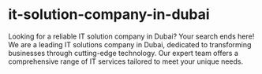 # it-solution-company-in-dubai
Looking for a reliable IT solution company in Dubai? Your search ends here! We are a leading IT solutions company in Dubai, dedicated to transforming businesses through cutting-edge technology. Our expert team offers a comprehensive range of IT services tailored to meet your unique needs. 
